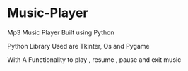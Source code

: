 # Music-Player

Mp3 Music Player Built using Python 

Python Library Used are Tkinter, Os and Pygame

With A Functionality to play , resume , pause and exit music




